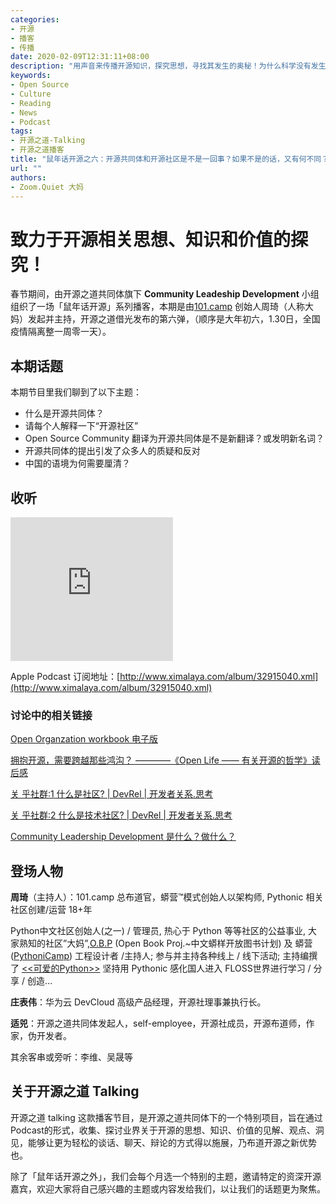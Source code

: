 ```yaml
---
categories:
- 开源
- 播客
- 传播
date: 2020-02-09T12:31:11+08:00
description: "用声音来传播开源知识，探究思想，寻找其发生的奥秘！为什么科学没有发生在中国？在西方文化强势进入中国的时候，语言的翻译便是一个大的问题，那么社区作为一个基本的统治单位，为何和开源扯在了一起？一扯竟然就是20多年，那么现在有人站出来说这个社区和开源的关系是弱关系，应该将Community的翻译和教育界、社会学界靠拢，于是就有了争论，有了质疑。至于发生了什么，来听就好。"
keywords:
- Open Source
- Culture
- Reading
- News
- Podcast
tags:
- 开源之道-Talking
- 开源之道播客
title: "鼠年话开源之六：开源共同体和开源社区是不是一回事？如果不是的话，又有何不同？ "
url: ""
authors:
- Zoom.Quiet 大妈
---
```


# 致力于开源相关思想、知识和价值的探究！

春节期间，由开源之道共同体旗下 **Community Leadeship Development** 小组组织了一场「鼠年话开源」系列播客，本期是由[101.camp](http://101.camp) 创始人周琦（人称大妈）发起并主持，开源之道借光发布的第六弹，（顺序是大年初六，1.30日，全国疫情隔离整一周零一天）。

## 本期话题

本期节目里我们聊到了以下主题：

* 什么是开源共同体？
* 请每个人解释一下“开源社区”
* Open Source Community 翻译为开源共同体是不是新翻译？或发明新名词？
* 开源共同体的提出引发了众多人的质疑和反对
* 中国的语境为何需要厘清？

## 收听

<iframe height="230" width="260" src="https://www.ximalaya.com/thirdparty/player/sound/player.html?id=251848742&type=red" frameborder=0 allowfullscreen></iframe>

 Apple Podcast 订阅地址：[http://www.ximalaya.com/album/32915040.xml](http://www.ximalaya.com/album/32915040.xml)

### 讨论中的相关链接

[Open Organzation workbook 电子版](https://github.com/open-organization-ambassadors/open-org-workbook/blob/master/open_org_workbook_1_1_5.pdf )

[拥抱开源，需要跨越那些鸿沟？ ————《Open Life —— 有关开源的哲学》读后感 ](/posts/paper_or_book_reading/henrik_ingo_open_life/)

[关 乎社群:1 什么是社区? | DevRel | 开发者关系.思考](https://devrel.101.camp/2014-02/ac1-zq/)

[关 乎社群:2 什么是技术社区? | DevRel | 开发者关系.思考](https://devrel.101.camp/2014-02/ac2-tech-community/)

[Community Leadership Development 是什么？做什么？](/posts/community_management/why_create_community_leadership_development_group/)



## 登场人物

**周琦**（主持人）：101.camp 总布道官，蟒营™模式创始人以架构师, Pythonic 相关社区创建/运营 18+年

Python中文社区创始人(之一) / 管理员, 热心于 Python 等等社区的公益事业, 大家熟知的社区”大妈”,[O.B.P](http://code.google.com/p/openbookproject/) (Open Book Proj.~中文蟒样开放图书计划) 及 蟒营([PythoniCamp](http://code.google.com/p/kcpycamp/wiki/PythoniCamp)) 工程设计者 /主持人; 参与并主持各种线上 / 线下活动; 主持编撰了 [<<可爱的Python>>](http://book.douban.com/subject/3884108/) 坚持用 Pythonic 感化国人进入 FLOSS世界进行学习 / 分享 / 创造…

**庄表伟**：华为云 DevCloud 高级产品经理，开源社理事兼执行长。

**适兕**：开源之道共同体发起人，self-employee，开源社成员，开源布道师，作家，伪开发者。

其余客串或旁听：李维、吴晟等

## 关于开源之道 Talking

开源之道 talking 这款播客节目，是开源之道共同体下的一个特别项目，旨在通过Podcast的形式，收集、探讨业界关于开源的思想、知识、价值的见解、观点、洞见，能够让更为轻松的谈话、聊天、辩论的方式得以施展，乃布道开源之新优势也。

除了「鼠年话开源之外」，我们会每个月选一个特别的主题，邀请特定的资深开源嘉宾，欢迎大家将自己感兴趣的主题或内容发给我们，以让我们的话题更为聚焦。
